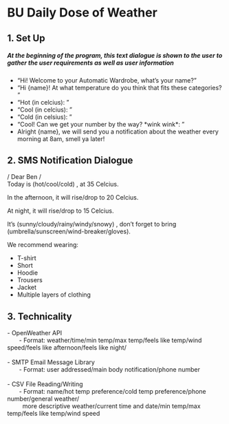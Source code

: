 <h1>BU Daily Dose of Weather</h1>
<h2>1. Set Up</h2>
<h5>At the beginning of the program, this text dialogue is shown to the user to gather the user requirements as well as user information</h5>
<ul>
<li>“Hi! Welcome to your Automatic Wardrobe, what’s your name?”
<li>“Hi {name}! At what temperature do you think that fits these categories? ”
<li>“Hot (in celcius): ”
<li>“Cool (in celcius): ”
<li>“Cold (in celsius): ”
<li>“Cool! Can we get your number by the way? *wink wink*: ”
<li>Alright {name}, we will send you a notification about the weather every morning at 8am, smell ya later!
</ul>

<h2>2. SMS Notification Dialogue</h2>
/ Dear Ben /
<br>Today is (hot/cool/cold) , at 35 Celcius. 

In the afternoon, it will rise/drop to 20 Celcius.

At night, it will rise/drop to 15 Celcius.

It’s (sunny/cloudy/rainy/windy/snowy) , 
don’t forget to bring (umbrella/sunscreen/wind-breaker/gloves).

We recommend wearing:
<ul>
<li>T-shirt
<li>Short
<li>Hoodie
<li>Trousers
<li>Jacket
<li>Multiple layers of clothing
</ul>

<h2>3. Technicality</h2>
- OpenWeather API 
<br>&nbsp;&nbsp;&nbsp;&nbsp;&nbsp;&nbsp; - Format: weather/time/min temp/max temp/feels like temp/wind speed/feels like afternoon/feels like night/
<br><br> - SMTP Email Message Library
<br>&nbsp;&nbsp;&nbsp;&nbsp;&nbsp;&nbsp; - Format: user addressed/main body notification/phone number
<br><br> - CSV File Reading/Writing
<br>&nbsp;&nbsp;&nbsp;&nbsp;&nbsp;&nbsp; - Format: name/hot temp preference/cold temp preference/phone number/general weather/
<br>&nbsp;&nbsp;&nbsp;&nbsp;&nbsp;&nbsp;&nbsp;&nbsp;&nbsp;more descriptive weather/current time and date/min temp/max temp/feels like temp/wind speed
